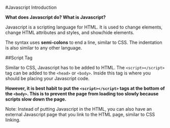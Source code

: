 #Javascript Introduction

__What does Javascript do? What is Javascript?__

Javascript is a scripting language for HTML. It is used to change elements, change HTML attributes and styles, and show/hide elements.

The syntax uses __semi-colons__ to end a line, similar to CSS. The indentation is also similar to any other language.

##Script Tag

Similar to CSS, Javascript has to be added to HTML. The ```<script></script>``` tag can be added to the ```<head>``` or ```<body>```. Inside this tag is where you should be placing your Javascript code.

__However, it is best habit to put the ```<script></script>``` tags at the bottom of the ```<body>```. This is to prevent the page from loading too slowly because scripts slow down the page.__

Note: Instead of putting Javascript in the HTML, you can also have an external Javascript page that you link to the HTML page, similar to CSS linking.
